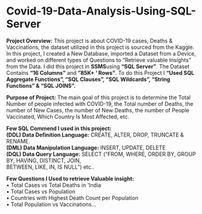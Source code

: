 # Covid-19-Data-Analysis-Using-SQL-Server

**Project Overview:**
This project is about COVID-19 cases, Deaths & Vaccinations, the dataset utilized in this project is sourced from the Kaggle. In this project, I created a New Database, imported a Dataset from a Device, and worked on different types of Questions to “Retrieve valuable Insights” from the Data. I did this project in **SSMS**using **“SQL Server”**. The Dataset Contains **“16 Columns”** and  **”85K+ ‘ Rows”**. To do this Project I **“Used SQL Aggregate Functions”, “SQL Clauses”,  “SQL Wildcards”, “String Functions” & “SQL JOINS”.**

**Purpose of Project:**
The main goal of this project is to determine the Total Number of people infected with COVID-19, the Total number of Deaths, the number of New Cases, the number of New Deaths, the number of People Vaccinated, Which Country Is Most Affected, etc.

**Few SQL Commend I used in this project:**                                                           
**(DDL) Data Definition Language:** CREATE, ALTER, DROP, TRUNCATE & RENAME.                                          
**(DML) Data Manipulation Language:** INSERT, UPDATE, DELETE                                       
**(DQL) Data Query Language:** SELECT (“FROM, WHERE, ORDER BY, GROUP BY, HAVING, DISTINCT, JOIN,                                   
BETWEEN, LIKE, IN, IS NULL”) etc..                            

**Few Questions I Used to retrieve Valuable insight:**                                                            
•	Total Cases vs Total Deaths in 'India                                                      
•	Total Cases vs Population                                                             
•	Countries with Highest Death Count per Population                                    
•	Total Population vs Vaccinations…                                  
